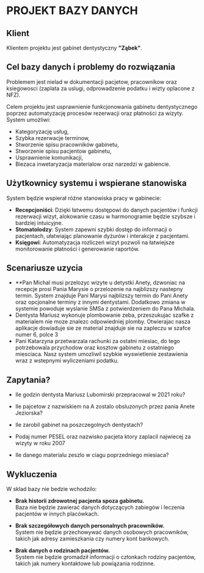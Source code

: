 # PROJEKT BAZY DANYCH

## Klient
Klientem projektu jest gabinet dentystyczny **"Ząbek"**.

## Cel bazy danych i problemy do rozwiązania
Problemem jest nielad w dokumentacji pacjetow, pracownikow oraz ksiegowosci (zaplata za uslugi, odprowadzenie podatku i wizty oplacone z NFZ).

Celem projektu jest usprawnienie funkcjonowania gabinetu dentystycznego poprzez automatyzację procesów rezerwacji oraz płatności za wizyty.
System umożliwi:

- Kategoryzację usług,
- Szybka rezerwacje terminow,
- Stworzenie spisu pracowników gabinetu,
- Stworzenie spisu pacjentow gabinetu,
- Usprawnienie komunikacji,
- Biezaca inwetaryzacja materialow oraz narzedzi w gabiencie.

## Użytkownicy systemu i wspierane stanowiska
System będzie wspierał różne stanowiska pracy w gabinecie:

- **Recepcjoniści**: Dzięki łatwemu dostępowi do danych pacjentów i funkcji rezerwacji wizyt, alokowanie czasu w harmonogramie będzie szybsze i bardziej intuicyjne.
- **Stomatolodzy**: System zapewni szybki dostęp do informacji o pacjentach, ułatwiając planowanie dyżurów i interakcje z pacjentami.
- **Księgowi**: Automatyzacja rozliczeń wizyt pozwoli na łatwiejsze monitorowanie płatności i generowanie raportów.

## Scenariusze uzycia
- **Pan Michal musi przelozyc wizyte u detystki Anety, dzwoniac na recepcje prosi Pania Marysie o przelozenie na najblizszy nastepny termin. System znajduje Pani Marysi najblizszy termin do Pani Anety oraz opcjonalne terminy z innymi dentystami. Dodatkowo zmiana w systemie powoduje wyslanie SMSa z potwierdzeniem do Pana Michala.
- Dentysta Mariusz wykonuje plombowanie zeba, przeszukujac szafke z materialem nie moze znalezc odpowiedniej plomby. Otwierajac nasza aplikacje dowiaduje sie ze material znajduje sie na zapleczu w szafce numer 6, polce 3
- Pani Katarzyna przetwarzala rachunki za ostatni miesiac, do tego potrzebowala przychodow oraz kosztow gabinetu z ostatniego miesciaca. Nasz system umozliwil szybkie wyswietlenie zestawienia wraz z wstepnymi wyliczeniami podatku.

## Zapytania?

- Ile godzin dentysta Mariusz Lubomirski przepracowal w 2021 roku?

- Ile pajcetow z nazwiskiem na A zostalo obsluzonych przez pania Anete Jeziorska?

- Ile zarobil gabinet na poszczegolnych dentystach? 

- Podaj numer PESEL oraz nazwisko pacjeta ktory zaplacil najwiecej za wizyty w roku 2007

- Ile danego materialu zeszlo w ciagu poprzedniego miesiaca?


## Wykluczenia
W sklad bazy nie bedzie wchodzilo:
-  **Brak historii zdrowotnej pacjenta spoza gabinetu.**  
Baza nie będzie zawierać danych dotyczących zabiegów i leczenia pacjentów w innych placówkach.

- **Brak szczegółowych danych personalnych pracowników.**  
    System nie będzie przechowywać danych osobowych pracowników, takich jak adresy zamieszkania czy numery kont bankowych.

- **Brak danych o rodzinach pacjentów.**  
    System nie będzie gromadził informacji o członkach rodziny pacjentów, takich jak numery kontaktowe lub powiązania rodzinne.